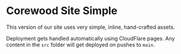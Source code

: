 # Corewood Site Simple

This version of our site uses very simple, inline, hand-crafted assets. 

Deployment gets handled automatically using CloudFlare pages. Any content in the `src` folder will get deployed on pushes to `main`.
